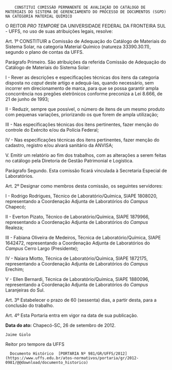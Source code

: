         CONSTITUI COMISSÃO PERMANENTE DE AVALIAÇÃO DO CATÁLOGO DE MATERIAIS DO SISTEMA DE GERENCIAMENTO DO PROCESSO DE DOCUMENTOS (SGPD) NA CATEGORIA MATERIAL QUÍMICO  

O REITOR *PRO TEMPORE* DA UNIVERSIDADE FEDERAL DA FRONTEIRA SUL - UFFS, no uso de suas atribuições legais, resolve:

 Art. 1º CONSTITUIR a Comissão de Adequação do Catálogo de Materiais do Sistema Solar, na categoria Material Químico (natureza 33390.30.11), segundo o plano de contas da UFFS.

 Parágrafo Primeiro. São atribuições da referida Comissão de Adequação do Catálogo de Materiais do Sistema Solar:

 I - Rever as descrições e especificações técnicas dos itens da categoria disposta no *caput* deste artigo e adequá-las, quando necessário, sem incorrer em direcionamento de marca, para que se possa garantir ampla concorrência nos pregões eletrônicos conforme preconiza a Lei 8.666, de 21 de junho de 1993;

 II - Reduzir, sempre que possível, o número de itens de um mesmo produto com pequenas variações, priorizando os que forem de ampla utilização;

 III - Nas especificações técnicas dos itens pertinentes, fazer menção do controle do Exército e/ou da Polícia Federal;

 IV - Nas especificações técnicas dos itens pertinentes, fazer menção do cadastro, registro e/ou alvará sanitário da ANVISA;

 V. Emitir um relatório ao fim dos trabalhos, com as alterações a serem feitas no catálogo pela Diretoria de Gestão Patrimonial e Logística.

 Parágrafo Segundo. Esta comissão ficará vinculada à Secretaria Especial de Laboratórios.

 Art. 2º Designar como membros desta comissão, os seguintes servidores:

 I - Rodrigo Rodrigues, Técnico de Laboratório/Química, SIAPE 1808020, representando a Coordenação Adjunta de Laboratórios do *Campus* Chapecó;

 II - Everton Pizato, Técnico de Laboratório/Química, SIAPE 1879966, representando a Coordenação Adjunta de Laboratórios do *Campus* Realeza;

 III - Fabiana Oliveira de Medeiros, Técnica de Laboratório/Química, SIAPE 1642472, representando a Coordenação Adjunta de Laboratórios do *Campus* Cerro Largo (Presidente);

 IV - Naiara Miotto, Técnica de Laboratório/Química, SIAPE 1872175, representando a Coordenação Adjunta de Laboratórios do *Campus* Erechim;

 V - Ellen Bernardi, Técnica de Laboratório/Química, SIAPE 1880096, representando a Coordenação Adjunta de Laboratórios do *Campus* Laranjeiras do Sul.

 Art. 3º Estabelecer o prazo de 60 (sessenta) dias, a partir desta, para a conclusão do trabalho.

 Art. 4º Esta Portaria entra em vigor na data de sua publicação.

  

   **Data do ato:** Chapecó-SC, 26 de setembro de 2012.   
 

    Jaime Giolo   
 Reitor pro tempore da UFFS 

      Documento Histórico  [PORTARIA Nº 981/GR/UFFS/2012](https://www.uffs.edu.br/atos-normativos/portaria/gr/2012-0981/@@download/documento_historico)     
      
